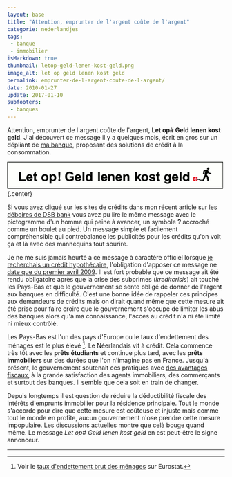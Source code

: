 ```yaml
---
layout: base
title: "Attention, emprunter de l'argent coûte de l'argent"
categorie: nederlandjes
tags: 
 - banque
 - immobilier
isMarkdown: true
thumbnail: letop-geld-lenen-kost-geld.png
image_alt: let op geld lenen kost geld
permalink: emprunter-de-l-argent-coute-de-l-argent/
date: 2010-01-27
update: 2017-01-10
subfooters:
 - banques
---
```


Attention, emprunter de l'argent coûte de l'argent, **Let op# Geld lenen kost geld**. J'ai découvert ce message il y a quelques mois, écrit en gros sur un dépliant de [ma banque](/changement-de-banque-rabobank), proposant des solutions de crédit à la consommation.

![let op geld lenen kost geld](letop-geld-lenen-kost-geld.png){.center}

<!--excerpt-->

Si vous avez cliqué sur les sites de crédits dans mon récent article sur [les déboires de DSB bank](/dsb-bank-c-est-la-fin) vous avez pu lire le même message avec le pictogramme d'un homme qui peine à avancer, un symbole **?** accroché comme un boulet au pied. Un message simple et facilement compréhensible qui contrebalance les publicités pour les crédits qu'on voit ça et là avec des mannequins tout sourire.

Je ne me suis jamais heurté à ce message à caractère officiel lorsque [je recherchais un crédit hypothécaire](/credits-pays-bas), l'obligation d'apposer ce message ne [date que du premier avril 2009](http://consument.afm.nl/consumenten/actueel/nieuws/2009/waarschuwingszin.aspx). Il est fort probable que ce message ait été rendu obligatoire après que la crise des subprimes (*kreditcrisis*) ait touché les Pays-Bas et que le gouvernement se sente obligé de donner de l'argent aux banques en difficulté. C'est une bonne idée de rappeler ces principes aux demandeurs de crédits mais on dirait quand même que cette mesure ait été prise pour faire croire que le gouvernement s'occupe de limiter les abus des banques alors qu'à ma connaissance, l'accès au crédit n'a ni été limité ni mieux contrôlé. 

Les Pays-Bas est l'un des pays d'Europe ou le taux d'endettement des ménages est le plus élevé [^1]. Le Néerlandais vit à crédit. Cela commence très tôt avec les **prêts étudiants** et continue plus tard, avec les **prêts immobiliers** sur des durées que l'on n'imagine pas en France. Jusqu'à présent, le gouvernement soutenait ces pratiques avec [des avantages fiscaux](/impot-sur-le-revenu-effet-de-seuil), à la grande satisfaction des agents immobiliers, des commerçants et surtout des banques. Il semble que cela soit en train de changer.

Depuis longtemps il est question de réduire la déductibilité fiscale des intérêts d'emprunts immobilier pour la résidence principale. Tout le monde s'accorde pour dire que cette mesure est coûteuse et injuste mais comme tout le monde en profite, aucun gouvernement n'ose prendre cette mesure impopulaire. Les discussions actuelles montre que celà bouge quand même. Le message *Let op# Geld lenen kost geld* en est peut-être le signe annonceur.
 
---
[^1]: Voir le [taux d'endettement brut des ménages](http://epp.eurostat.ec.europa.eu/tgm/table.do?tab=table&init=1&language=fr&pcode=tec00104&plugin=0) sur Eurostat.